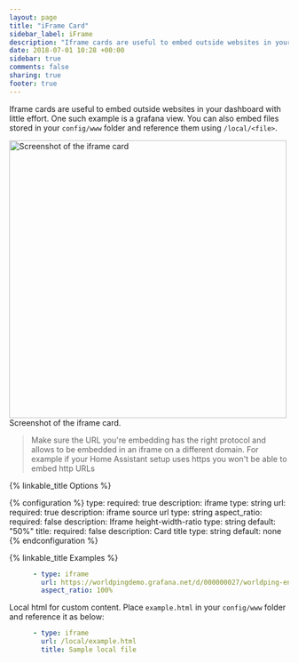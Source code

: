 ```yaml
---
layout: page
title: "iFrame Card"
sidebar_label: iFrame
description: "Iframe cards are useful to embed outside websites in your dashboard with little effort. One such example is a grafana view."
date: 2018-07-01 10:28 +00:00
sidebar: true
comments: false
sharing: true
footer: true
---
```


Iframe cards are useful to embed outside websites in your dashboard with little effort. One such example is a grafana view. You can also embed files stored in your `config/www` folder and reference them using `/local/<file>`.

<p class='img'>
<img width="500" src='/images/lovelace/lovelace_iframe.png' alt='Screenshot of the iframe card'>
Screenshot of the iframe card.
</p>

> Make sure the URL you're embedding has the right protocol and allows to be embedded in an iframe on a different domain. For example if your Home Assistant setup uses https you won't be able to embed http URLs

{% linkable_title Options %}

{% configuration %}
type:
  required: true
  description: iframe
  type: string
url:
  required: true
  description: iframe source url
  type: string
aspect_ratio:
  required: false
  description: Iframe height-width-ratio
  type: string
  default: "50%"
title:
  required: false
  description: Card title
  type: string
  default: none
{% endconfiguration %}

{% linkable_title Examples %}

```yaml
      - type: iframe
        url: https://worldpingdemo.grafana.net/d/000000027/worldping-endpoint-summary?var-endpoint=www_amazon_com&var-probe=All&panelId=2&fullscreen&orgId=3&theme=light
        aspect_ratio: 100%
```

Local html for custom content. Place `example.html` in your `config/www` folder and reference it as below:
```yaml
      - type: iframe
        url: /local/example.html
        title: Sample local file
```

